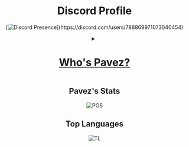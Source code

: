 <div align="center">

  # Discord Profile 
  [![Discord Presence](https://lanyard.cnrad.dev/api/788869971073040454?bg=090808&idleMessage=It%27s%20up%20to%20me%20now...)](https://discord.com/users/788869971073040454)

  <details>
    <summary>
      <h1><u>Who's Pavez?</u></h1>
    </summary>
    <p>
      Pavez is an independent developer, multi-instrumentalist, composer, and pseudo-electromechanic.<br>
      She has an immeasurable passion for music, creativity and <em>"not following the norm"</em>.<br>
      In physical aspects, she has an inactive and goofy personality, heterochromic eyes, and dark circles under her eyes that make her appear tired and disinterested most of the time, usually wears basic shirts with jeans, both black, contrasting with her pale skin.  <br>
      She loves the musical style of the 80-90s, but <bold>her favorite band released they first album in 2002</bold>.<br><br>
      She started developing at an early age making mods and data packs (not public) for minecraft, and in the blink of an eye she is already planning <bold>her own programming language<bold>, as a developer, her knowledge and skills go hand in hand with her experience, she knows how to use JavaScript/TypeScript, Rust, basic Python, and is learning C++
    </p>
  </details>

  ## Pavez's Stats
  ![PGS](https://github-readme-stats.vercel.app/api?username=Pavez7274&theme=github_dark&show_icons=true)

  ## Top Languages
  ![TL](https://github-readme-stats.vercel.app/api/top-langs/?username=Pavez7274&layout=compact)

</div>